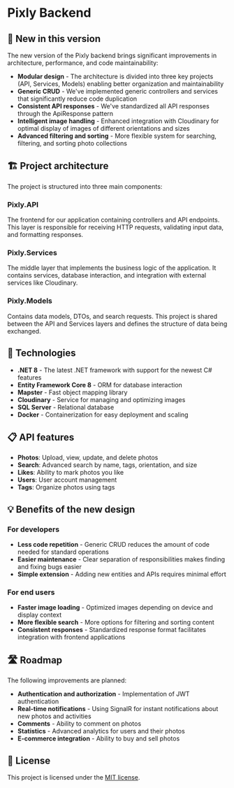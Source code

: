 # Pixly Backend

## 🚀 New in this version

The new version of the Pixly backend brings significant improvements in architecture, performance, and code maintainability:

- **Modular design** - The architecture is divided into three key projects (API, Services, Models) enabling better organization and maintainability
- **Generic CRUD** - We've implemented generic controllers and services that significantly reduce code duplication
- **Consistent API responses** - We've standardized all API responses through the ApiResponse<T> pattern
- **Intelligent image handling** - Enhanced integration with Cloudinary for optimal display of images of different orientations and sizes
- **Advanced filtering and sorting** - More flexible system for searching, filtering, and sorting photo collections

## 🏗️ Project architecture

The project is structured into three main components:

### Pixly.API
The frontend for our application containing controllers and API endpoints. This layer is responsible for receiving HTTP requests, validating input data, and formatting responses.

### Pixly.Services
The middle layer that implements the business logic of the application. It contains services, database interaction, and integration with external services like Cloudinary.

### Pixly.Models
Contains data models, DTOs, and search requests. This project is shared between the API and Services layers and defines the structure of data being exchanged.

## 🔧 Technologies

- **.NET 8** - The latest .NET framework with support for the newest C# features
- **Entity Framework Core 8** - ORM for database interaction
- **Mapster** - Fast object mapping library
- **Cloudinary** - Service for managing and optimizing images
- **SQL Server** - Relational database
- **Docker** - Containerization for easy deployment and scaling


## 📋 API features

- **Photos**: Upload, view, update, and delete photos
- **Search**: Advanced search by name, tags, orientation, and size
- **Likes**: Ability to mark photos you like
- **Users**: User account management
- **Tags**: Organize photos using tags

## 💡 Benefits of the new design

### For developers
- **Less code repetition** - Generic CRUD reduces the amount of code needed for standard operations
- **Easier maintenance** - Clear separation of responsibilities makes finding and fixing bugs easier
- **Simple extension** - Adding new entities and APIs requires minimal effort

### For end users
- **Faster image loading** - Optimized images depending on device and display context
- **More flexible search** - More options for filtering and sorting content
- **Consistent responses** - Standardized response format facilitates integration with frontend applications

## 🛣️ Roadmap

The following improvements are planned:

- **Authentication and authorization** - Implementation of JWT authentication
- **Real-time notifications** - Using SignalR for instant notifications about new photos and activities
- **Comments** - Ability to comment on photos
- **Statistics** - Advanced analytics for users and their photos
- **E-commerce integration** - Ability to buy and sell photos


## 📝 License

This project is licensed under the [MIT license](LICENSE).


